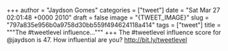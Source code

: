 
+++
author = "Jaydson Gomes"
categories = ["tweet"]
date = "Sat Mar 27 02:01:48 +0000 2010"
draft = false
image = "{TWEET_IMAGE}"
slug = "797a835e956b0a9758d30bb559f494624118a414"
tags = ["tweet"]
title = """The #tweetlevel influence..."""
+++
The #tweetlevel influence score for @jaydson is 47. How influential are you? http://bit.ly/tweetlevel
